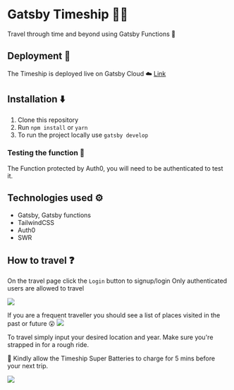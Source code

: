 # Gatsby Timeship 🚀⏰

Travel through time and beyond using Gatsby Functions 🚀

## Deployment 🚀

The Timeship is deployed live on Gatsby Cloud ☁️ [Link](https://gatsbytimeshipmain.gatsbyjs.io/)

## Installation ⬇️

1. Clone this repository
2. Run `npm install` or `yarn`
3. To run the project locally use `gatsby develop`

### Testing the function 🚨

The Function protected by Auth0, you will need to be authenticated to test it.

## Technologies used ⚙️

- Gatsby, Gatsby functions
- TailwindCSS
- Auth0
- SWR

## How to travel ❓

On the travel page click the `Login` button to signup/login Only authenticated users are allowed to travel

![](https://user-images.githubusercontent.com/33348046/135502837-7c731ba2-4b73-4d58-a8e9-4bfe67bd2226.png)

If you are a frequent traveller you should see a list of places visited in the past or future 😮
![](https://user-images.githubusercontent.com/33348046/135505614-08a53688-9c29-46bf-bb8d-80df6f2f74ca.png)

To travel simply input your desired location and year. Make sure you're strapped in for a rough ride.

🚨 Kindly allow the Timeship Super Batteries to charge for 5 mins before your next trip.

![](https://user-images.githubusercontent.com/33348046/135506103-34e8f023-1378-4899-a147-dd3cb67e8ed0.png)
